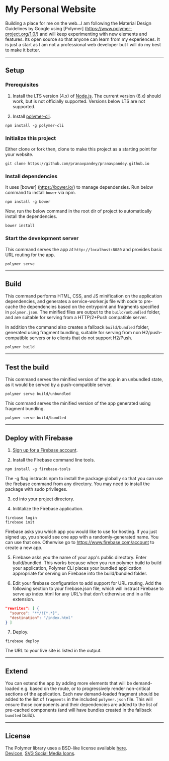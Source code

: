 # My Personal Website
Building a place for me on the web...I am following the Material Design
Guidelines by Google using [Polymer] (https://www.polymer-project.org/1.0/)
and will keep experimenting with new elements and features. Its open source so
that anyone can learn from my experiences. It is just a start as I am not a
professional web developer but I will do my best to make it better.

---

## Setup

### Prerequisites

1. Install the LTS version (4.x) of [Node.js](https://nodejs.org/). The current version (6.x) should work, but is not officially supported. Versions below LTS are not supported.

2. Install [polymer-cli](https://github.com/Polymer/polymer-cli).

  ```
  npm install -g polymer-cli
  ```

### Initialize this project

Either clone or fork then, clone to make this project as a starting point for your website.

```
git clone https://github.com/pranavpandey/pranavpandey.github.io
```

### Install dependencies
It uses [bower] (https://bower.io/) to manage dependensies. Run below command to install `bower` via npm.

```
npm install -g bower
```

Now, run the below command in the root dir of project to automatically install the dependencies.

```
bower install
```

### Start the development server

This command serves the app at `http://localhost:8080` and provides basic URL
routing for the app.

```
polymer serve
```

---

## Build

This command performs HTML, CSS, and JS minification on the application
dependencies, and generates a service-worker.js file with code to pre-cache the
dependencies based on the entrypoint and fragments specified in `polymer.json`.
The minified files are output to the `build/unbundled` folder, and are suitable
for serving from a HTTP/2+Push compatible server.

In addition the command also creates a fallback `build/bundled` folder,
generated using fragment bundling, suitable for serving from non
H2/push-compatible servers or to clients that do not support H2/Push.

```
polymer build
```

---

## Test the build

This command serves the minified version of the app in an unbundled state, as it would
be served by a push-compatible server.

```
polymer serve build/unbundled
```

This command serves the minified version of the app generated using fragment bundling.

```
polymer serve build/bundled
```

---

## Deploy with Firebase

1. [Sign up for a Firebase account](https://www.firebase.com/signup/).

2. Install the Firebase command line tools.

  ```
  npm install -g firebase-tools
  ```

  The -g flag instructs npm to install the package globally so that you can use the firebase command from any directory. You may need to install the package with sudo privileges.

3. cd into your project directory.

4. Inititalize the Firebase application.

  ```
  firebase login
  firebase init
  ```

  Firebase asks you which app you would like to use for hosting. If you just signed up, you should see one app with a randomly-generated name. You can use that one. Otherwise go to https://www.firebase.com/account to create a new app.

5. Firebase asks you the name of your app's public directory. Enter build/bundled. This works because when you run polymer build to build your application, Polymer CLI places your bundled application appropriate for serving on Firebase into the build/bundled folder.

6. Edit your firebase configuration to add support for URL routing. Add the following section to your firebase.json file, which will instruct Firebase to serve up index.html for any URL's that don't otherwise end in a file extension.

  ```json
  "rewrites": [ {
    "source": "**/!{*.*}",
    "destination": "/index.html"
  } ]
  ```

7. Deploy.

  ```
  firebase deploy
  ```

  The URL to your live site is listed in the output.

---

## Extend

You can extend the app by adding more elements that will be demand-loaded
e.g. based on the route, or to progressively render non-critical sections
of the application.  Each new demand-loaded fragment should be added to the
list of `fragments` in the included `polymer.json` file.  This will ensure
those components and their dependencies are added to the list of pre-cached
components (and will have bundles created in the fallback `bundled` build).

---

## License

The Polymer library uses a BSD-like license available [here](./LICENSE.txt).
<br />[Devicon](http://devicon.fr/), [SVG Social Media Icons](https://codepen.io/ruandre/pen/howFi).
